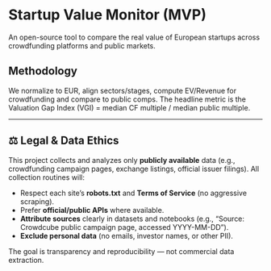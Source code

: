 # Startup Value Monitor (MVP)

An open-source tool to compare the real value of European startups across crowdfunding platforms and public markets.

## Methodology
We normalize to EUR, align sectors/stages, compute EV/Revenue for crowdfunding and compare to public comps. The headline metric is the Valuation Gap Index (VGI) = median CF multiple / median public multiple.

---

## ⚖️ Legal & Data Ethics

This project collects and analyzes only **publicly available** data (e.g., crowdfunding campaign pages, exchange listings, official issuer filings). All collection routines will:
- Respect each site’s **robots.txt** and **Terms of Service** (no aggressive scraping).
- Prefer **official/public APIs** where available.
- **Attribute sources** clearly in datasets and notebooks (e.g., “Source: Crowdcube public campaign page, accessed YYYY-MM-DD”).
- **Exclude personal data** (no emails, investor names, or other PII).

The goal is transparency and reproducibility — not commercial data extraction.

